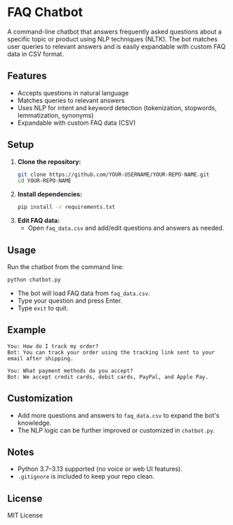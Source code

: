 # FAQ Chatbot

A command-line chatbot that answers frequently asked questions about a specific topic or product using NLP techniques (NLTK). The bot matches user queries to relevant answers and is easily expandable with custom FAQ data in CSV format.

## Features

- Accepts questions in natural language
- Matches queries to relevant answers
- Uses NLP for intent and keyword detection (tokenization, stopwords, lemmatization, synonyms)
- Expandable with custom FAQ data (CSV)

## Setup

1. **Clone the repository:**
   ```bash
   git clone https://github.com/YOUR-USERNAME/YOUR-REPO-NAME.git
   cd YOUR-REPO-NAME
   ```
2. **Install dependencies:**
   ```bash
   pip install -r requirements.txt
   ```
3. **Edit FAQ data:**
   - Open `faq_data.csv` and add/edit questions and answers as needed.

## Usage

Run the chatbot from the command line:
```bash
python chatbot.py
```
- The bot will load FAQ data from `faq_data.csv`.
- Type your question and press Enter.
- Type `exit` to quit.

## Example
```
You: How do I track my order?
Bot: You can track your order using the tracking link sent to your email after shipping.

You: What payment methods do you accept?
Bot: We accept credit cards, debit cards, PayPal, and Apple Pay.
```

## Customization
- Add more questions and answers to `faq_data.csv` to expand the bot's knowledge.
- The NLP logic can be further improved or customized in `chatbot.py`.

## Notes
- Python 3.7–3.13 supported (no voice or web UI features).
- `.gitignore` is included to keep your repo clean.

## License
MIT License
